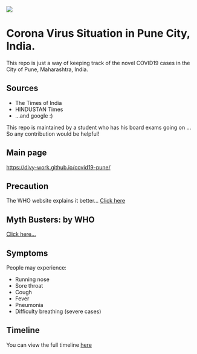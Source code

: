 <img src="https://img.icons8.com/office/50/000000/coronavirus.png"/>

# Corona Virus Situation in Pune City, India.

This repo is just a way of keeping track of the novel COVID19 cases in the City of Pune, Maharashtra, India.

## Sources 

* The Times of India
* HINDUSTAN Times
* ...and google :)

This repo is maintained by a student who has his board exams going on ... So any contribution would be helpful!
## Main page

https://divy-work.github.io/covid19-pune/

## Precaution
The WHO website explains it better...
[Click here](https://www.who.int/emergencies/diseases/novel-coronavirus-2019/advice-for-public)

## Myth Busters: by WHO
[Click here...](https://www.who.int/emergencies/diseases/novel-coronavirus-2019/advice-for-public/myth-busters)

## Symptoms
People may experience:
* Running nose
* Sore throat
* Cough
* Fever
* Pneumonia
* Difficulty breathing (severe cases)

## Timeline

You can view the full timeline [here](https://divy-work.github.io/covid19-pune/)
